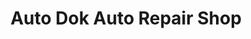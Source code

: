 ---
title: "Auto Dok Auto Repair Shop"
url: /cagayan-de-oro-city/auto-dok-auto-repair-shop/
shop: car repair
---